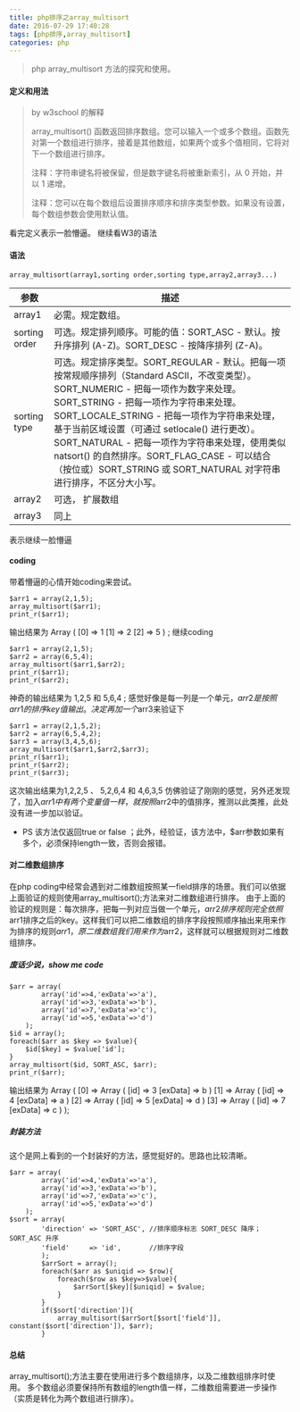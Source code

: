 ```yaml
---
title: php排序之array_multisort
date: 2016-07-29 17:40:28
tags: [php排序,array_multisort]
categories: php
---
```


> php array_multisort 方法的探究和使用。

<!-- more -->

#### 定义和用法
> by w3school 的解释
>
> array_multisort() 函数返回排序数组。您可以输入一个或多个数组。函数先对第一个数组进行排序，接着是其他数组，如果两个或多个值相同，它将对下一个数组进行排序。
>
> 注释：字符串键名将被保留，但是数字键名将被重新索引，从 0 开始，并以 1 递增。
>
> 注释：您可以在每个数组后设置排序顺序和排序类型参数。如果没有设置，每个数组参数会使用默认值。

看完定义表示一脸懵逼。
继续看W3的语法
#### 语法
```
array_multisort(array1,sorting order,sorting type,array2,array3...)
```

参数 | 描述
---|---
array1 | 	必需。规定数组。
sorting order | 可选。规定排列顺序。可能的值：SORT_ASC - 默认。按升序排列 (A-Z)。SORT_DESC - 按降序排列 (Z-A)。
sorting type | 	可选。规定排序类型。SORT_REGULAR - 默认。把每一项按常规顺序排列（Standard ASCII，不改变类型）。SORT_NUMERIC - 把每一项作为数字来处理。SORT_STRING - 把每一项作为字符串来处理。SORT_LOCALE_STRING - 把每一项作为字符串来处理，基于当前区域设置（可通过 setlocale() 进行更改）。SORT_NATURAL - 把每一项作为字符串来处理，使用类似 natsort() 的自然排序。SORT_FLAG_CASE - 可以结合（按位或）SORT_STRING 或 SORT_NATURAL 对字符串进行排序，不区分大小写。
array2 | 可选， 扩展数组
array3 | 同上

表示继续一脸懵逼

#### coding 
带着懵逼的心情开始coding来尝试。

```
$arr1 = array(2,1,5);
array_multisort($arr1); 
print_r($arr1);
```
输出结果为 Array ( [0] => 1 [1] => 2 [2] => 5 ) ;
继续coding

```
$arr1 = array(2,1,5);
$arr2 = array(6,5,4);
array_multisort($arr1,$arr2); 
print_r($arr1);
print_r($arr2);
```
神奇的输出结果为 1,2,5 和 5,6,4 ;
感觉好像是每一列是一个单元，$arr2是按照arr1的排序key值输出。决定再加一个$arr3来验证下

```
$arr1 = array(2,1,5,2);
$arr2 = array(6,5,4,2);
$arr3 = array(3,4,5,6);
array_multisort($arr1,$arr2,$arr3); 
print_r($arr1);
print_r($arr2);
print_r($arr3);
```
这次输出结果为1,2,2,5  、 5,2,6,4 和 4,6,3,5
仿佛验证了刚刚的感觉，另外还发现了，加入$arr1中有两个变量值一样，就按照$arr2中的值排序，推测以此类推，此处没有进一步加以验证。
* PS 该方法仅返回true or false         ；此外，经验证，该方法中，$arr参数如果有多个，必须保持length一致，否则会报错。

#### 对二维数组排序
在php coding中经常会遇到对二维数组按照某一field排序的场景。我们可以依据上面验证的规则使用array_multisort();方法来对二维数组进行排序。
由于上面的验证的规则是：每次排序，把每一列对应当做一个单元，$arr2排序规则完全依照$arr1排序之后的key。这样我们可以把二维数组的排序字段按照顺序抽出来用来作为排序的规则$arr1 ，原二维数组我们用来作为$arr2，这样就可以根据规则对二维数组排序。
##### 废话少说，show me code

```
$arr = array(  
        array('id'=>4,'exData'=>'a'),  
        array('id'=>3,'exData'=>'b'),  
        array('id'=>7,'exData'=>'c'),
        array('id'=>5,'exData'=>'d')  
    );
$id = array();
foreach($arr as $key => $value){
    $id[$key] = $value['id'];
}       
array_multisort($id, SORT_ASC, $arr);
print_r($arr);
```
输出结果为
Array ( 
    [0] => Array ( [id] => 3 [exData] => b ) 
    [1] => Array ( [id] => 4 [exData] => a ) 
    [2] => Array ( [id] => 5 [exData] => d ) 
    [3] => Array ( [id] => 7 [exData] => c ) 
);
##### 封装方法
这个是网上看到的一个封装好的方法，感觉挺好的。思路也比较清晰。

```
$arr = array(  
        array('id'=>4,'exData'=>'a'),  
        array('id'=>3,'exData'=>'b'),  
        array('id'=>7,'exData'=>'c'),
        array('id'=>5,'exData'=>'d')  
    );
$sort = array(  
        'direction' => 'SORT_ASC', //排序顺序标志 SORT_DESC 降序；SORT_ASC 升序  
        'field'     => 'id',       //排序字段  
		);  
		$arrSort = array();  
		foreach($arr as $uniqid => $row){  
		    foreach($row as $key=>$value){  
		        $arrSort[$key][$uniqid] = $value;  
		    }  
		}  
		if($sort['direction']){  
		    array_multisort($arrSort[$sort['field']], constant($sort['direction']), $arr);  
		} 
```
#### 总结
array_multisort();方法主要在使用进行多个数组排序，以及二维数组排序时使用。
多个数组必须要保持所有数组的length值一样，二维数组需要进一步操作（实质是转化为两个数组进行排序）。
